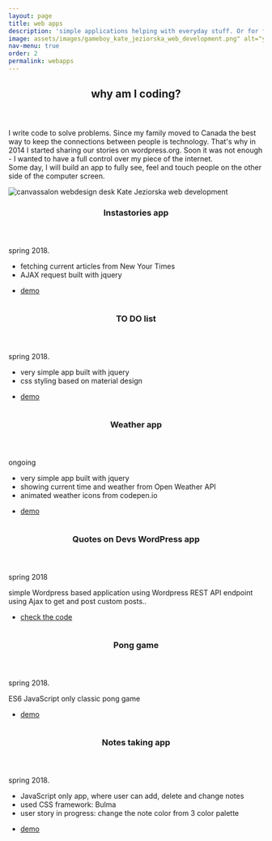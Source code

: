 ```yaml
---
layout: page
title: web apps
description: 'simple applications helping with everyday stuff. Or for fun! <br /><br /> give them a try'
image: assets/images/gameboy_kate_jeziorska_web_development.png" alt="yellow gameboy Kate Jeziorska web development"
nav-menu: true
order: 2
permalink: webapps
---
```


<!-- Main -->
<!-- Main -->
<div id="main">

<!-- One -->
<section id="one">
	<div class="inner">
		<header class="major">
			<h2>why am I coding?</h2>
		</header>
		<p>I write code to solve problems. Since my family moved to Canada the best way to keep the connections between people is technology. That's why in 2014 I started sharing our stories on wordpress.org. Soon it was not enough - I wanted to have a full control over my piece of the internet. <br />Some day, I will build an app to fully see, feel and touch people on the other side of the computer screen.</p>
	</div>
</section>

<!-- Two -->
<section id="two" class="spotlights inner">
	<section class="website-item">
		<span class="image fit">
			<img src="assets/images/instastories_kate_jeziorska_web_development.png" alt="canvassalon webdesign desk Kate Jeziorska web development"  />
		</span>
		<div class="content">
			<div class="inner">
				<header class="major">
					<h3>Instastories app</h3>
				</header>
						<p>spring 2018.</p>
						<ul>
						<li>fetching current articles from New Your Times</li>
						<li>AJAX request built with jquery</li>
                        </ul>
				<ul class="actions">
					<li><a href="#" class="button">demo</a></li>
				</ul>
			</div>
		</div>
	</section>
	<section class="website-item">
		<a href="generic.html" class="image">
			<img src="assets/images/todo_kate_jeziorska_web_development.png" alt="" data-position="top center" />
		</a>
		<div class="content">
			<div class="inner">
				<header class="major">
					<h3>TO DO list</h3>
				</header>
				<p>spring 2018.</p>
					<ul>
						<li>very simple app built with jquery</li>
						<li>css styling based on material design</li>
					</ul>
				<ul class="actions">
					<li><a href="https://pinaska.github.io/to_do_app/" class="button">demo</a></li>
				</ul>
			</div>
		</div>
	</section>
	<section class="website-item">
		<a href="generic.html" class="image">
			<img src="assets/images/weather_app_kate_jeziorska_web_development.png" alt="" data-position="25% 25%" />
		</a>
		<div class="content">
			<div class="inner">
				<header class="major">
					<h3>Weather app</h3>
				</header>
						<p>ongoing</p>
                        <ul>
						<li>very simple app built with jquery</li>
						<li>showing current time and weather from Open Weather API</li>
                        <li>animated weather icons from codepen.io</li>
					</ul>
				<ul class="actions">
					<li><a href="https://pinaska.github.io/api_weather_app/" class="button">demo</a></li>
				</ul>
			</div>
		</div>
	</section>
	<section class="website-item">
		<a href="generic.html" class="image">
			<img src="assets/images/qod_kate_jeziorska_web_development.png" alt="" data-position="25% 25%" />
		</a>
		<div class="content">
			<div class="inner">
				<header class="major">
					<h3>Quotes on Devs WordPress app</h3>
				</header>
                        <p>spring 2018</p>
						<p>simple Wordpress based application using Wordpress REST API endpoint using Ajax to get and post custom posts..</p>
				<ul class="actions">
					<li><a href="https://github.com/pinaska/quotes_on_dev_WP_app" class="button">check the code</a></li>
				</ul>
			</div>
		</div>
	</section>
	<section class="website-item">
		<a href="generic.html" class="image">
			<img src="assets/images/pong_kate_jeziorska_web_development.png" alt="" data-position="25% 25%" />
		</a>
		<div class="content">
			<div class="inner">
				<header class="major">
					<h3>Pong game</h3>
				</header>
				<p>spring 2018.</p>
				<p>ES6 JavaScript only classic pong game</p>
				<ul class="actions">
					<li><a href="https://pinaska.github.io/pong-game_ES6_SVG_render_web_game/" class="button">demo</a></li>
				</ul>
			</div>
		</div>
	</section>
	<section class="website-item">
		<a href="generic.html" class="image">
			<img src="assets/images/notes_taking_kate_jeziorska_web_development.png" alt="" data-position="25% 25%" />
		</a>
		<div class="content">
			<div class="inner">
				<header class="major">
					<h3>Notes taking app</h3>
				</header>
				<p>spring 2018.</p>
				<ul>
                <li>JavaScript only app, where user can add, delete and change notes</li>
                <li>used CSS framework: Bulma</li>
                <li>user story in progress: change the note color from 3 color palette</li>
                </ul>
				<ul class="actions">
					<li><a href="https://my-note-app.glitch.me/" class="button">demo</a></li>
				</ul>
			</div>
		</div>
	</section>
</section>
</div>

